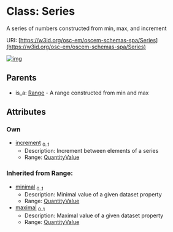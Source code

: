 
# Class: Series

A series of numbers constructed from min, max, and increment

URI: [https://w3id.org/osc-em/oscem-schemas-spa/Series](https://w3id.org/osc-em/oscem-schemas-spa/Series)


[![img](https://yuml.me/diagram/nofunky;dir:TB/class/[QuantityValue]<increment%200..1-++[Series],[Range]^-[Series],[Range],[QuantityValue])](https://yuml.me/diagram/nofunky;dir:TB/class/[QuantityValue]<increment%200..1-++[Series],[Range]^-[Series],[Range],[QuantityValue])

## Parents

 *  is_a: [Range](Range.md) - A range constructed from min and max

## Attributes


### Own

 * [increment](increment.md)  <sub>0..1</sub>
     * Description: Increment between elements of a series
     * Range: [QuantityValue](QuantityValue.md)

### Inherited from Range:

 * [minimal](minimal.md)  <sub>0..1</sub>
     * Description: Minimal value of a given dataset property
     * Range: [QuantityValue](QuantityValue.md)
 * [maximal](maximal.md)  <sub>0..1</sub>
     * Description: Maximal value of a given dataset property
     * Range: [QuantityValue](QuantityValue.md)
